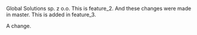 Global Solutions sp. z o.o.
This is feature_2.
And these changes were made in master.
This is added in feature_3.

 A change.